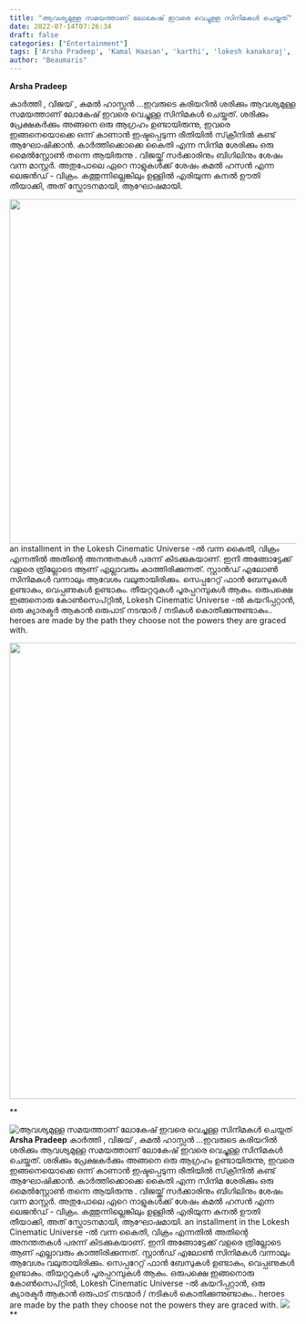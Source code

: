 ```yaml
---
title: "ആവശ്യമുള്ള സമയത്താണ് ലോകേഷ് ഇവരെ വെച്ചുള്ള സിനിമകൾ ചെയ്തത്"
date: 2022-07-14T07:26:34
draft: false
categories: ["Entertainment"]
tags: ['Arsha Pradeep', 'Kamal Haasan', 'karthi', 'lokesh kanakaraj', 'vijay', 'vikram movie']
author: "Beaumaris"
---
```


<strong>Arsha Pradeep </strong>

കാർത്തി , വിജയ് , കമൽ ഹാസ്സൻ ...ഇവരുടെ കരിയറിൽ ശരിക്കും ആവശ്യമുള്ള സമയത്താണ് ലോകേഷ് ഇവരെ വെച്ചുള്ള സിനിമകൾ ചെയ്തത്. ശരിക്കും പ്രേക്ഷകർക്കും അങ്ങനെ ഒരു ആഗ്രഹം ഉണ്ടായിരുന്നു, ഇവരെ ഇങ്ങനെയൊക്കെ ഒന്ന് കാണാൻ ഇഷ്ടപ്പെടുന്ന രീതിയിൽ സ്‌ക്രീനിൽ കണ്ട് ആഘോഷിക്കാൻ. കാർത്തിക്കൊക്കെ കൈതി എന്ന സിനിമ ശേരിക്കും ഒരു മൈൽസ്റ്റോൺ തന്നെ ആയിരുന്നു . വിജയ്ക്ക് സർക്കാരിനും ബിഗിലിനും ശേഷം വന്ന മാസ്റ്റർ. അതുപോലെ ഏറെ നാളുകൾക്ക് ശേഷം കമൽ ഹസൻ എന്ന ലെജൻഡ് - വിക്രം. കത്തുന്നില്ലെങ്കിലും ഉള്ളിൽ എരിയുന്ന കനൽ ഊതി തീയാക്കി, അത് സ്ഫോടനമായി, ആഘോഷമായി.

<img class=" wp-image-342784 aligncenter" src="https://cdn.boolokam.com/articles/2022/07/GGEEG.jpg" alt="" width="605" height="605" />an installment in the Lokesh Cinematic Universe -ൽ വന്ന കൈതി, വിക്രം എന്നതിൽ അതിന്റെ അനന്തതകൾ പരന്ന് കിടക്കുകയാണ്. ഇനി അങ്ങോട്ടേക്ക് വളരെ ത്രില്ലോടെ ആണ് എല്ലാവരും കാത്തിരിക്കുന്നത്. സ്റ്റാൻഡ് എലോൺ സിനിമകൾ വന്നാലും ആവേശം വലുതായിരിക്കും. സെപ്പറേറ്റ്‌ ഫാൻ ബേസുകൾ ഉണ്ടാകും, വെപ്പണുകൾ ഉണ്ടാകും. തീയറ്ററുകൾ പൂരപ്പറമ്പുകൾ ആകും. ഒരുപക്ഷെ ഇങ്ങനൊരു കോൺസെപ്റ്റിൽ, Lokesh Cinematic Universe -ൽ കയറിപ്പറ്റാൻ, ഒരു ക്യാരക്ടർ ആകാൻ ഒരുപാട് നടന്മാർ / നടികൾ കൊതിക്കുന്നുണ്ടാകും.. heroes are made by the path they choose not the powers they are graced with.

<img class="wp-image-342786 aligncenter" src="https://cdn.boolokam.com/articles/2022/07/FWFW2R2R.jpg" alt="" width="683" height="801" />

**


![ആവശ്യമുള്ള സമയത്താണ് ലോകേഷ് ഇവരെ വെച്ചുള്ള സിനിമകൾ ചെയ്തത്](https://cdn.boolokam.com/articles/2022/07/GGEEG.jpg)**Arsha Pradeep** കാർത്തി , വിജയ് , കമൽ ഹാസ്സൻ ...ഇവരുടെ കരിയറിൽ ശരിക്കും ആവശ്യമുള്ള സമയത്താണ് ലോകേഷ് ഇവരെ വെച്ചുള്ള സിനിമകൾ ചെയ്തത്. ശരിക്കും പ്രേക്ഷകർക്കും അങ്ങനെ ഒരു ആഗ്രഹം ഉണ്ടായിരുന്നു, ഇവരെ ഇങ്ങനെയൊക്കെ ഒന്ന് കാണാൻ ഇഷ്ടപ്പെടുന്ന രീതിയിൽ സ്‌ക്രീനിൽ കണ്ട് ആഘോഷിക്കാൻ. കാർത്തിക്കൊക്കെ കൈതി എന്ന സിനിമ ശേരിക്കും ഒരു മൈൽസ്റ്റോൺ തന്നെ ആയിരുന്നു . വിജയ്ക്ക് സർക്കാരിനും ബിഗിലിനും ശേഷം വന്ന മാസ്റ്റർ. അതുപോലെ ഏറെ നാളുകൾക്ക് ശേഷം കമൽ ഹസൻ എന്ന ലെജൻഡ് - വിക്രം. കത്തുന്നില്ലെങ്കിലും ഉള്ളിൽ എരിയുന്ന കനൽ ഊതി തീയാക്കി, അത് സ്ഫോടനമായി, ആഘോഷമായി. an installment in the Lokesh Cinematic Universe -ൽ വന്ന കൈതി, വിക്രം എന്നതിൽ അതിന്റെ അനന്തതകൾ പരന്ന് കിടക്കുകയാണ്. ഇനി അങ്ങോട്ടേക്ക് വളരെ ത്രില്ലോടെ ആണ് എല്ലാവരും കാത്തിരിക്കുന്നത്. സ്റ്റാൻഡ് എലോൺ സിനിമകൾ വന്നാലും ആവേശം വലുതായിരിക്കും. സെപ്പറേറ്റ്‌ ഫാൻ ബേസുകൾ ഉണ്ടാകും, വെപ്പണുകൾ ഉണ്ടാകും. തീയറ്ററുകൾ പൂരപ്പറമ്പുകൾ ആകും. ഒരുപക്ഷെ ഇങ്ങനൊരു കോൺസെപ്റ്റിൽ, Lokesh Cinematic Universe -ൽ കയറിപ്പറ്റാൻ, ഒരു ക്യാരക്ടർ ആകാൻ ഒരുപാട് നടന്മാർ / നടികൾ കൊതിക്കുന്നുണ്ടാകും.. heroes are made by the path they choose not the powers they are graced with. ![](https://cdn.boolokam.com/articles/2022/07/FWFW2R2R.jpg) **

